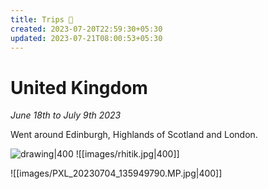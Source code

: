 ```yaml
---
title: Trips 🛫
created: 2023-07-20T22:59:30+05:30
updated: 2023-07-21T08:00:53+05:30
---
```


# United Kingdom 
_June 18th to July 9th 2023_

Went around Edinburgh, Highlands of Scotland and London.

![drawing|400](images/PXL_20230704_135949790.MP.jpg)
![[images/rhitik.jpg|400]]




![[images/PXL_20230704_135949790.MP.jpg|400]]
